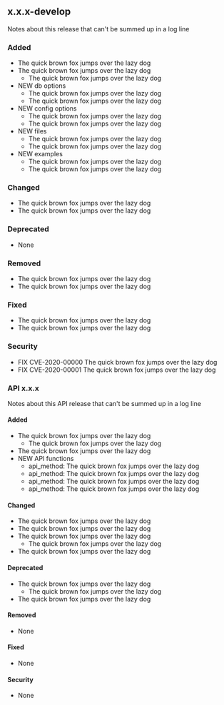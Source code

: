 ## x.x.x-develop

Notes about this release that can't be summed up in a log line

### Added

* The quick brown fox jumps over the lazy dog
* The quick brown fox jumps over the lazy dog
  * The quick brown fox jumps over the lazy dog
* NEW db options
  * The quick brown fox jumps over the lazy dog
  * The quick brown fox jumps over the lazy dog
* NEW config options
  * The quick brown fox jumps over the lazy dog
  * The quick brown fox jumps over the lazy dog
* NEW files
  * The quick brown fox jumps over the lazy dog
  * The quick brown fox jumps over the lazy dog
* NEW examples
  * The quick brown fox jumps over the lazy dog
  * The quick brown fox jumps over the lazy dog

### Changed

* The quick brown fox jumps over the lazy dog
* The quick brown fox jumps over the lazy dog

### Deprecated

* None

### Removed

* The quick brown fox jumps over the lazy dog
* The quick brown fox jumps over the lazy dog

### Fixed

* The quick brown fox jumps over the lazy dog
* The quick brown fox jumps over the lazy dog

### Security

* FIX CVE-2020-00000 The quick brown fox jumps over the lazy dog
* FIX CVE-2020-00001 The quick brown fox jumps over the lazy dog

### API x.x.x

Notes about this API release that can't be summed up in a log line

#### Added

* The quick brown fox jumps over the lazy dog
  * The quick brown fox jumps over the lazy dog
* The quick brown fox jumps over the lazy dog
* NEW API functions
  * api_method: The quick brown fox jumps over the lazy dog
  * api_method: The quick brown fox jumps over the lazy dog
  * api_method: The quick brown fox jumps over the lazy dog
  * api_method: The quick brown fox jumps over the lazy dog

#### Changed

* The quick brown fox jumps over the lazy dog
* The quick brown fox jumps over the lazy dog
* The quick brown fox jumps over the lazy dog
  * The quick brown fox jumps over the lazy dog
* The quick brown fox jumps over the lazy dog

#### Deprecated

* The quick brown fox jumps over the lazy dog
  * The quick brown fox jumps over the lazy dog
* The quick brown fox jumps over the lazy dog

#### Removed

* None

#### Fixed

* None

#### Security

* None